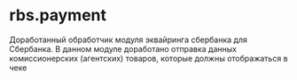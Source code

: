 # rbs.payment
Доработанный обработчик модуля эквайринга сбербанка для Сбербанка. В данном модуле доработано отправка данных комиссионерских (агентских) товаров, которые должны отображаться в чеке
